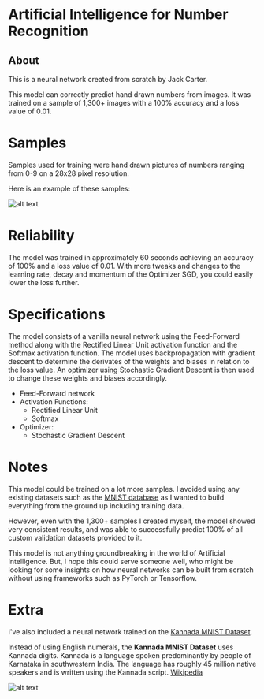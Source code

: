 # Artificial Intelligence for Number Recognition
## About

This is a neural network created from scratch by Jack Carter.

This model can correctly predict hand drawn numbers from images. It was trained on a sample of 1,300+ images with a 100% accuracy and a loss value of 0.01.

# Samples
Samples used for training were hand drawn pictures of numbers ranging from 0-9 on a 28x28 pixel resolution.

Here is an example of these samples:

![alt text](https://upload.wikimedia.org/wikipedia/commons/f/f7/MnistExamplesModified.png)

# Reliability
The model was trained in approximately 60 seconds achieving an accuracy of 100% and a loss value of 0.01. With more tweaks and changes to the learning rate, decay and momentum of the Optimizer SGD, you could easily lower the loss further.

# Specifications
The model consists of a vanilla neural network using the Feed-Forward method along with the Rectified Linear Unit activation function and the Softmax activation function. The model uses backpropagation with gradient descent to determine the derivates of the weights
and biases in relation to the loss value. An optimizer using Stochastic Gradient Descent is then used to change these weights and biases accordingly.
* Feed-Forward network
* Activation Functions:
   - Rectified Linear Unit
   - Softmax
* Optimizer:
  - Stochastic Gradient Descent

# Notes
This model could be trained on a lot more samples. I avoided using any existing datasets such as the [MNIST database](https://en.wikipedia.org/wiki/MNIST_database) as I wanted to build everything from the ground up including training data.

However, even with the 1,300+ samples I created myself, the model showed very consistent results, and was able to successfully predict 100% of all custom validation datasets provided to it.

This model is not anything groundbreaking in the world of Artificial Intelligence. But, I hope this could serve someone well, who might be looking for some insights on how neural networks can be built from scratch without using frameworks such as PyTorch or Tensorflow.


# Extra
I've also included a neural network trained on the [Kannada MNIST Dataset](https://github.com/vinayprabhu/Kannada_MNIST).

Instead of using English numerals, the **Kannada MNIST Dataset** uses Kannada digits. Kannada is a language spoken predominantly by people of Karnataka in southwestern India. The language has roughly 45 million native speakers and is written using the Kannada script. [Wikipedia](https://en.wikipedia.org/wiki/Kannada)

![alt text](https://storage.googleapis.com/kaggle-media/competitions/Kannada-MNIST/kannada.png)
